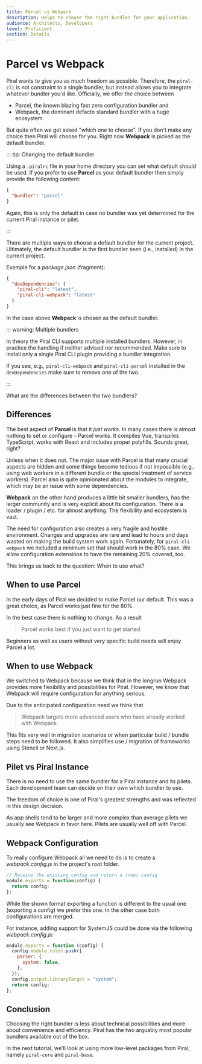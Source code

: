```yaml
---
title: Parcel vs Webpack
description: Helps to choose the right bundler for your application.
audience: Architects, Developers
level: Proficient
section: Details
---
```


# Parcel vs Webpack

Piral wants to give you as much freedom as possible. Therefore, the `piral-cli` is not constraint to a single bundler, but instead allows you to integrate whatever bundler you'd like. Officially, we offer the choice between

- Parcel, the known blazing fast zero configuration bundler and
- Webpack, the dominant defacto standard bundler with a huge ecosystem.

But quite often we get asked "which one to choose". If you don't make any choice then Piral will choose for you. Right now **Webpack** is picked as the default bundler.

::: tip: Changing the default bundler

Using a `.piralrc` file in your home directory you can set what default should be used. If you prefer to use **Parcel** as your default bundler then simply provide the following content:

```json
{
  "bundler": "parcel"
}
```

Again, this is only the default in case no bundler was yet determined for the current Piral instance or pilet.

:::

There are multiple ways to choose a default bundler for the current project. Ultimately, the default bundler is the first bundler seen (i.e., installed) in the current project.

Example for a *package.json* (fragment):

```json
{
  "devDependencies": {
    "piral-cli": "latest",
    "piral-cli-webpack": "latest"
  }
}
```

In the case above **Webpack** is chosen as the default bundler.

::: warning: Multiple bundlers

In theory the Piral CLI supports multiple installed bundlers. However, in practice the handling if neither advised nor recommended. Make sure to install only a single Piral CLI plugin providing a bundler integration.

If you see, e.g., `piral-cli-webpack` and `piral-cli-parcel` installed in the `devDependencies` make sure to remove one of the two.

:::

What are the differences between the two bundlers?

## Differences

The best aspect of **Parcel** is that it *just works*. In many cases there is almost nothing to set or configure - Parcel works. It compiles Vue, transpiles TypeScript, works with React and includes proper polyfills. Sounds great, right?

Unless when it does not. The major issue with Parcel is that many crucial aspects are hidden and some things become tedious if not impossible (e.g., using web workers in a different bundle or the special treatment of service workers). Parcel also is quite opinionated about the modules to integrate, which may be an issue with some dependencies.

**Webpack** on the other hand produces a little bit smaller bundlers, has the larger community and is very explicit about its configuration. There is a loader / plugin / etc. for almost anything. The flexibility and ecosystem is vast.

The need for configuration also creates a very fragile and hostile environment. Changes and upgrades are rare and lead to hours and days wasted on making the build system work again. Fortunately, for `piral-cli-webpack` we included a minimum set that should work in the 80% case. We allow configuration extensions to have the remaining 20% covered, too.

This brings us back to the question: When to use what?

## When to use Parcel

In the early days of Piral we decided to make Parcel our default. This was a great choice, as Parcel works just fine for the 80%.

In the best case there is nothing to change. As a result

> Parcel works best if you just want to get started.

Beginners as well as users without very specific build needs will enjoy Parcel a lot.

## When to use Webpack

We switched to Webpack because we think that in the longrun Webpack provides more flexibility and possibilities for Piral. However, we know that Webpack will require configuration for anything serious.

Due to the anticipated configuration need we think that

> Webpack targets more advanced users who have already worked with Webpack.

This fits very well in migration scenarios or when particular build / bundle steps need to be followed. It also simplifies use / migration of frameworks using Stencil or Next.js.

## Pilet vs Piral Instance

There is no need to use the same bundler for a Piral instance and its pilets. Each development team can decide on their own which bundler to use.

The freedom of choice is one of Piral's greatest strengths and was reflected in this design decision.

As app shells tend to be larger and more complex than average pilets we usually see Webpack in favor here. Pilets are usually well off with Parcel.

## Webpack Configuration

To really configure Webpack all we need to do is to create a *webpack.config.js* in the project's root folder.

```js
// Receive the existing config and return a (new) config
module.exports = function(config) {
  return config;
};
```

While the shown format exporting a function is different to the usual one (exporting a config) we prefer this one. In the other case both configurations are merged.

For instance, adding support for SystemJS could be done via the following *webpack.config.js*:

```js
module.exports = function (config) {
  config.module.rules.push({
    parser: {
      system: false,
    },
  });
  config.output.libraryTarget = "system";
  return config;
};
```

## Conclusion

Choosing the right bundler is less about technical possibilities and more about convenience and efficiency. Piral has the two arguably most popular bundlers available out of the box.

In the next tutorial, we'll look at using more low-level packages from Piral, namely `piral-core` and `piral-base`.
